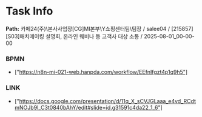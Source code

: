 # Task Info

**Path:** 카페24(주)\본사사업장\[CG]MI본부\Y쇼핑센터팀\팀장 / salee04 / [215857] [S03]매치메이킹 설명회, 온라인 웨비나 등 고객사 대상 소통 / 2025-08-01_00-00-00

### BPMN
- ["https://n8n-mi-021-web.hanpda.com/workflow/EEfnIfgzt4p1q9h5"]

### LINK
- ["https://docs.google.com/presentation/d/11q_X_sCVJGLaaa_e4vd_RCdtmNOJb9I_C3t0840bAhY/edit#slide=id.g31591c4da22_1_6"]

